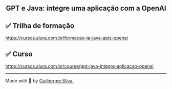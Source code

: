 <h2 align="center"> <b> GPT e Java: integre uma aplicação com a OpenAI </b> </h2>

## ✅ Trilha de formação
https://cursos.alura.com.br/formacao-ia-java-apis-openai

## ✅ Curso
https://cursos.alura.com.br/course/gpt-java-integre-aplicacao-openai

---
Made with 💟 by [Guilherme Silva.](https://github.com/guilhermehenrysilva) 
